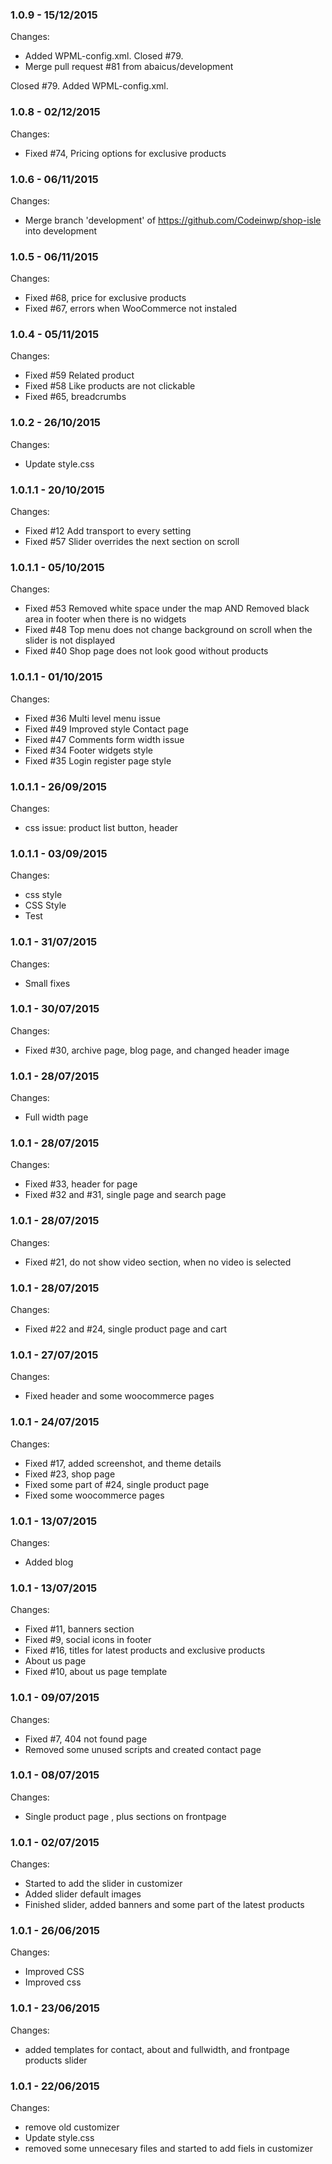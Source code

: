 

### 1.0.9 - 15/12/2015

 Changes: 


 * Added WPML-config.xml. Closed #79.
 * Merge pull request #81 from abaicus/development

Closed #79. Added WPML-config.xml.


### 1.0.8 - 02/12/2015

 Changes: 


 * Fixed #74, Pricing options for exclusive products


### 1.0.6 - 06/11/2015

 Changes: 


 * Merge branch 'development' of https://github.com/Codeinwp/shop-isle into development


### 1.0.5 - 06/11/2015

 Changes: 


 * Fixed #68, price for exclusive products
 * Fixed #67, errors when WooCommerce not instaled


### 1.0.4 - 05/11/2015

 Changes: 


 * Fixed #59 Related product
 * Fixed #58 Like products are not clickable
 * Fixed #65, breadcrumbs


### 1.0.2 - 26/10/2015

 Changes: 


 * Update style.css


### 1.0.1.1 - 20/10/2015

 Changes: 


 * Fixed #12 Add transport to every setting
 * Fixed #57 Slider overrides the next section on scroll


### 1.0.1.1 - 05/10/2015

 Changes: 


 * Fixed #53 Removed white space under the map AND Removed black area in footer when there is no widgets
 * Fixed #48 Top menu does not change background on scroll when the slider is not displayed
 * Fixed #40 Shop page does not look good without products


### 1.0.1.1 - 01/10/2015

 Changes: 


 * Fixed #36 Multi level menu issue
 * Fixed #49 Improved style Contact page
 * Fixed #47 Comments form width issue
 * Fixed #34 Footer widgets style
 * Fixed #35 Login register page style


### 1.0.1.1 - 26/09/2015

 Changes: 


 * css issue: product list button, header


### 1.0.1.1 - 03/09/2015

 Changes: 


 * css style
 * CSS Style
 * Test


### 1.0.1 - 31/07/2015

 Changes: 


 * Small fixes


### 1.0.1 - 30/07/2015

 Changes: 


 * Fixed #30, archive page, blog page, and changed header image


### 1.0.1 - 28/07/2015

 Changes: 


 * Full width page


### 1.0.1 - 28/07/2015

 Changes: 


 * Fixed #33, header for page
 * Fixed #32 and #31, single page and search page


### 1.0.1 - 28/07/2015

 Changes: 


 * Fixed #21, do not show video section, when no video is selected


### 1.0.1 - 28/07/2015

 Changes: 


 * Fixed #22 and #24, single product page and cart


### 1.0.1 - 27/07/2015

 Changes: 


 * Fixed header and some woocommerce pages


### 1.0.1 - 24/07/2015

 Changes: 


 * Fixed #17, added screenshot, and theme details
 * Fixed #23, shop page
 * Fixed some part of #24, single product page
 * Fixed some woocommerce pages


### 1.0.1 - 13/07/2015

 Changes: 


 * Added blog


### 1.0.1 - 13/07/2015

 Changes: 


 * Fixed #11, banners section
 * Fixed #9, social icons in footer
 * Fixed #16, titles for latest products and exclusive products
 * About us page
 * Fixed #10, about us page template


### 1.0.1 - 09/07/2015

 Changes: 


 * Fixed #7, 404 not found page
 * Removed some unused scripts and created contact page


### 1.0.1 - 08/07/2015

 Changes: 


 * Single product page , plus sections on frontpage


### 1.0.1 - 02/07/2015

 Changes: 


 * Started to add the slider in customizer
 * Added slider default images
 * Finished slider, added banners and some part of the latest products


### 1.0.1 - 26/06/2015

 Changes: 


 * Improved CSS
 * Improved css


### 1.0.1 - 23/06/2015

 Changes: 


 * added templates for contact, about and fullwidth, and frontpage products slider


### 1.0.1 - 22/06/2015

 Changes: 


 * remove old customizer
 * Update style.css
 * removed some unnecesary files and started to add fiels in customizer
